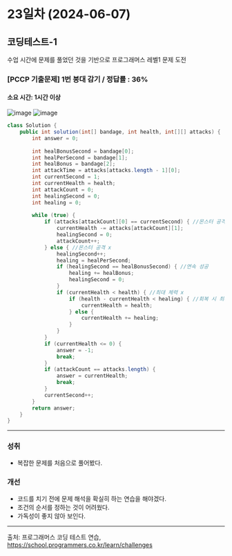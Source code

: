 # 23일차 (2024-06-07)

## 코딩테스트-1
수업 시간에 문제를 풀었던 것을 기반으로 프로그래머스 레벨1 문제 도전

### [PCCP 기출문제] 1번 붕대 감기 / 정답률 : 36%

#### 소요 시간: 1시간 이상
![image](https://github.com/terranking1/est_java/assets/92567159/261dfff2-c40e-4d4f-82fc-c7b67de30cfa)
![image](https://github.com/terranking1/est_java/assets/92567159/a1606652-fa07-4b2e-82da-9c0ff6feda66)



```java
class Solution {
    public int solution(int[] bandage, int health, int[][] attacks) {
        int answer = 0;
        
        int healBonusSecond = bandage[0];
        int healPerSecond = bandage[1];
        int healBonus = bandage[2];
        int attackTime = attacks[attacks.length - 1][0];
        int currentSecond = 1;
        int currentHealth = health;
        int attackCount = 0;
        int healingSecond = 0;
        int healing = 0;    
        
        while (true) {
            if (attacks[attackCount][0] == currentSecond) { //몬스터 공격 o
                currentHealth -= attacks[attackCount][1];
                healingSecond = 0;
                attackCount++;
            } else { //몬스터 공격 x
                healingSecond++;
                healing = healPerSecond;
                if (healingSecond == healBonusSecond) { //연속 성공
                    healing += healBonus;
                    healingSecond = 0;
                }
                if (currentHealth < health) { //최대 체력 x
                    if (health - currentHealth < healing) { //회복 시 최대 체력 초과
                        currentHealth = health;
                    } else {
                        currentHealth += healing;
                    }
                }
            }
            if (currentHealth <= 0) {
                answer = -1;
                break;
            }
            if (attackCount == attacks.length) {
                answer = currentHealth;
                break;
            }
            currentSecond++;
        }
        return answer;
    }
}
```

---

### 성취
- 복잡한 문제를 처음으로 풀어봤다.

### 개선
- 코드를 치기 전에 문제 해석을 확실히 하는 연습을 해야겠다.
- 조건의 순서를 정하는 것이 어려웠다.
- 가독성이 좋지 않아 보인다.

---
출처: 프로그래머스 코딩 테스트 연습, <br>
https://school.programmers.co.kr/learn/challenges
